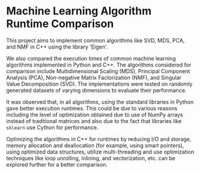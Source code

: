 # Machine Learning Algorithm Runtime Comparison

This project aims to implement common algorithms like SVD, MDS, PCA, and NMF in C++ using the library 'Eigen'. 

We also compared the execution times of common machine learning algorithms implemented in Python and C++. The algorithms considered for comparison include Multidimensional Scaling (MDS), Principal Component Analysis (PCA), Non-negative Matrix Factorization (NMF), and Singular Value Decomposition (SVD). The implementations were tested on randomly generated datasets of varying dimensions to evaluate their performance.

It was observed that, in all algorithms, using the standard libraries in Python gave better execution runtimes. This could be due to various reasons including the level of optimization obtained due to use of NumPy arrays instead of traditional matrices and also due to the fact that libraries like `sklearn` use Cython for performance. 

Optimizing the algorithms in C++ for runtimes by reducing I/O and storage, memory allocation and deallocation (for example, using smart pointers), using optimized data structures, utilize multi-threading and use optimization techniques like loop unrolling, inlining, and vectorization, etc. can be explored further for a better comparison.